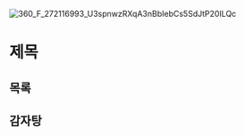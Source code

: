 

![360_F_272116993_U3spnwzRXqA3nBbIebCs5SdJtP20ILQc](https://github.com/2023-SMHRD-KDT-AI-16/Pk_repo/assets/157595106/b88d1cce-33c9-46f2-8db9-392ef2f02bd3)

# 제목

## 목록

## 감자탕

